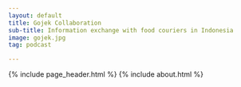```yaml
---
layout: default
title: Gojek Collaboration
sub-title: Information exchange with food couriers in Indonesia
image: gojek.jpg
tag: podcast

---
```


{% include page_header.html %}
{% include about.html %}

